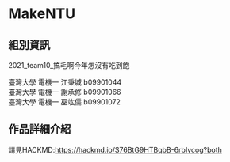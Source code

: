 # MakeNTU

## 組別資訊
2021_team10_搞毛啊今年怎沒有吃到飽

臺灣大學 電機一 江秉城 b09901044 <br>
臺灣大學 電機一 謝承修 b09901066 <br>
臺灣大學 電機一 巫竑儒 b09901072 <br>

## 作品詳細介紹
請見HACKMD:https://hackmd.io/S76BtG9HTBqbB-6rbIvcog?both
